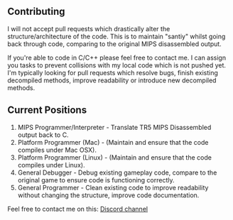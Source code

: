 ## Contributing

I will not accept pull requests which drastically alter the structure/architecture of the code. This is to maintain "santiy" whilst going back through code, comparing to the original MIPS disassembled output.

If you're able to code in C/C++ please feel free to contact me. I can assign you tasks to prevent collisions with my local code which is not pushed yet. I'm typically looking for pull requests which resolve bugs, finish existing decompiled methods, improve readability or introduce new decompiled methods.

## Current Positions

1. MIPS Programmer/Interpreter - Translate TR5 MIPS Disassembled output back to C. 
2. Platform Programmer (Mac) - (Maintain and ensure that the code compiles under Mac OSX).
3. Platform Programmer (Linux) - (Maintain and ensure that the code compiles under Linux).
4. General Debugger - Debug existing gameplay code, compare to the original game to ensure code is functioning correctly.
5. General Programmer - Clean existing code to improve readability without changing the structure, improve code documentation.

Feel free to contact me on this: [Discord channel](https://discord.gg/KYSx8Q7)
